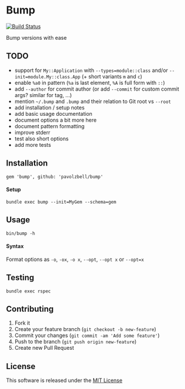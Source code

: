 # Bump

[![Build Status](https://travis-ci.org/pavolzbell/bump.svg)](https://travis-ci.org/pavolzbell/bump)

Bump versions with ease

## TODO

- support for `My::Application` with `--types=module::class` and/or `--init=module.My::class.App` (+ short variants `m` and `c`)
- enable `%a0` in pattern (`%a` is last element, `%A` is full form with `::`)
- add `--author` for commit author (or add `--commit` for custom commit args? similar for tag, ...)
- mention `~/.bump` and `.bump` and their relation to Git root vs `--root`
- add installation / setup notes
- add basic usage documentation
- document options a bit more here
- document pattern formatting
- improve stderr
- test also short options
- add more tests

## Installation

```
gem 'bump', github: 'pavolzbell/bump'
```

#### Setup

```
bundle exec bump --init=MyGem --schema=gem
```

## Usage

```
bin/bump -h
```

#### Syntax

Format options as `-o`, `-ox`, `-o x`, `--opt`, `--opt x` or `--opt=x`

## Testing

```
bundle exec rspec
```

## Contributing

1. Fork it
2. Create your feature branch (`git checkout -b new-feature`)
3. Commit your changes (`git commit -am 'Add some feature'`)
4. Push to the branch (`git push origin new-feature`)
5. Create new Pull Request

## License

This software is released under the [MIT License](LICENSE.md)
